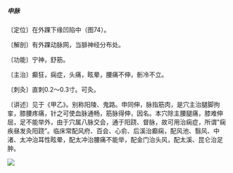 ##### 申脉

〔定位〕在外踝下缘凹陷中（图74）。

〔解剖〕有外踝动脉网，当腓神经分布处。

〔功能〕宁神，舒筋。

〔主治〕癫狂，痫症，头痛，眩晕，腰痛不伸，䯒冷不立。 

〔刺灸〕直刺0.2〜0.3寸。可灸。

〔讲述〕见于《甲乙》。别称阳陵、鬼路。申同伸，脉指筋肉，是穴主治腿脚拘挛，膝腰疼痛，针之可使血脉通畅，筋脉得伸，因名。本穴除主腰腿痛，膝难伸屈，足不能举外，由于穴属八脉交会，通于阳跷、督脉，故可用治痫症，所谓"痫疾昼发灸阳跷”。临床常配风府、百会、心俞、后溪治癫痫，配风池、翳风、中渚、太冲治耳性眩晕，配太冲治腰痛不能举，配金门治头风，配太溪、昆仑治足肿。

![](img/图74.jpg)
